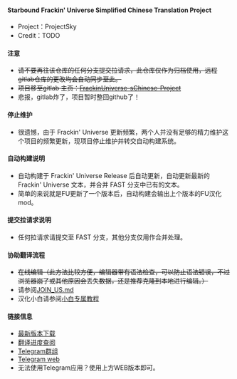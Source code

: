 #### Starbound Frackin' Universe Simplified Chinese Translation Project

* Project：ProjectSky
* Credit：TODO

#### 注意

* ~~请不要再往该仓库的任何分支提交拉请求，此仓库仅作为归档使用，远程gitlab仓库的更改均会自动同步至此。~~
* ~~项目移至gitlab 主页：[FrackinUniverse-sChinese-Project](https://gitlab.imsky.cc/ProjectSky-Translation-Team/FrackinUniverse-sChinese-Project)~~
* 悲报，gitlab炸了，项目暂时整回github了！

#### 停止维护

* 很遗憾，由于 Frackin' Universe 更新频繁，两个人并没有足够的精力维护这个项目的频繁更新，现项目停止维护并转交自动构建系统。

#### 自动构建说明

* 自动构建于 Frackin' Universe Release 后自动更新，自动更新最新的 Frackin' Universe 文本，并合并 FAST 分支中已有的文本。
* 简单的来说就是FU更新了一个版本后，自动构建会输出上个版本的FU汉化mod。

#### 提交拉请求说明

* 任何拉请求请提交至 FAST 分支，其他分支仅用作合并处理。

#### 协助翻译流程

* ~~在线编辑（此方法比较方便，编辑器带有语法检查，可以防止语法错误，不过浏览器崩了或其他原因会丢失数据，还是推荐克隆到本地进行编辑。）~~
* 请参阅[JOIN_US.md](https://github.com/ProjectSky/FrackinUniverse-sChinese-Project/blob/FAST/documents/JOIN_US.md)
* 汉化小白请参阅[小白专属教程](https://github.com/ProjectSky/FrackinUniverse-sChinese-Project/blob/FAST/documents/JOIN_US_FRASHMAN.md)

#### 链接信息

* [最新版本下载](https://github.com/ProjectSky/FrackinUniverse-sChinese-Project/releases)
* [翻译进度查阅](https://projectsky.github.io/FrackinUniverse-sChinese)
* [Telegram群组](https://t.me/joinchat/DR0AV0kjlPgEmltSqwr12Q)
* [Telegram web](https://projectsky.github.io/telegram)
* 无法使用Telegram应用？使用上方WEB版本即可。
